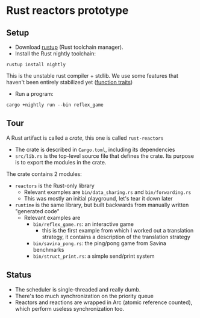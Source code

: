 # Rust reactors prototype

## Setup

* Download [rustup](https://rustup.rs/) (Rust toolchain manager).
* Install the Rust nightly toolchain:
```shell
rustup install nightly
```
This is the unstable rust compiler + stdlib. We use some features that haven't been entirely stabilized yet ([function traits](https://doc.rust-lang.org/nightly/unstable-book/library-features/fn-traits.html#fn_traits))

* Run a program:
```shell
cargo +nightly run --bin reflex_game
```


## Tour

A Rust artifact is called a *crate*, this one is called `rust-reactors`
* The crate is described in `Cargo.toml`, including its dependencies
* `src/lib.rs` is the top-level source file that defines the crate. Its purpose is to export the modules in the crate.

The crate contains 2 modules:
* `reactors` is the Rust-only library
  * Relevant examples are `bin/data_sharing.rs` and `bin/forwarding.rs`
  * This was mostly an initial playground, let's tear it down later
* `runtime` is the same library, but built backwards from manually written "generated code"
  * Relevant examples are 
    * `bin/reflex_game.rs`: an interactive game
      * this is the first example from which I worked out a translation strategy, it contains a description of the translation strategy
    * `bin/savina_pong.rs`: the ping/pong game from Savina benchmarks
    * `bin/struct_print.rs`: a simple send/print system


## Status

* The scheduler is single-threaded and really dumb.
* There's too much synchronization on the priority queue
* Reactors and reactions are wrapped in Arc (atomic reference counted), which perform useless synchronization too.


